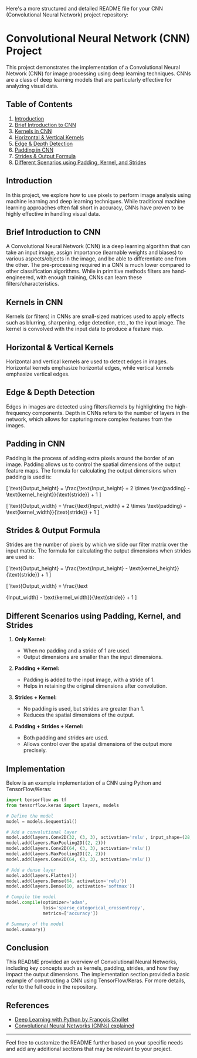 Here's a more structured and detailed README file for your CNN (Convolutional Neural Network) project repository:

# Convolutional Neural Network (CNN) Project

This project demonstrates the implementation of a Convolutional Neural Network (CNN) for image processing using deep learning techniques. CNNs are a class of deep learning models that are particularly effective for analyzing visual data.

## Table of Contents

1. [Introduction](#introduction)
2. [Brief Introduction to CNN](#brief-introduction-to-cnn)
3. [Kernels in CNN](#kernels-in-cnn)
4. [Horizontal & Vertical Kernels](#horizontal--vertical-kernels)
5. [Edge & Depth Detection](#edge--depth-detection)
6. [Padding in CNN](#padding-in-cnn)
7. [Strides & Output Formula](#strides--output-formula)
8. [Different Scenarios using Padding, Kernel, and Strides](#different-scenarios-using-padding-kernel-and-strides)

## Introduction

In this project, we explore how to use pixels to perform image analysis using machine learning and deep learning techniques. While traditional machine learning approaches often fall short in accuracy, CNNs have proven to be highly effective in handling visual data.

## Brief Introduction to CNN

A Convolutional Neural Network (CNN) is a deep learning algorithm that can take an input image, assign importance (learnable weights and biases) to various aspects/objects in the image, and be able to differentiate one from the other. The pre-processing required in a CNN is much lower compared to other classification algorithms. While in primitive methods filters are hand-engineered, with enough training, CNNs can learn these filters/characteristics.

## Kernels in CNN

Kernels (or filters) in CNNs are small-sized matrices used to apply effects such as blurring, sharpening, edge detection, etc., to the input image. The kernel is convolved with the input data to produce a feature map.

## Horizontal & Vertical Kernels

Horizontal and vertical kernels are used to detect edges in images. Horizontal kernels emphasize horizontal edges, while vertical kernels emphasize vertical edges.

## Edge & Depth Detection

Edges in images are detected using filters/kernels by highlighting the high-frequency components. Depth in CNNs refers to the number of layers in the network, which allows for capturing more complex features from the images.

## Padding in CNN

Padding is the process of adding extra pixels around the border of an image. Padding allows us to control the spatial dimensions of the output feature maps. The formula for calculating the output dimensions when padding is used is:

\[ \text{Output\_height} = \frac{\text{Input\_height} + 2 \times \text{padding} - \text{kernel\_height}}{\text{stride}} + 1 \]

\[ \text{Output\_width} = \frac{\text{Input\_width} + 2 \times \text{padding} - \text{kernel\_width}}{\text{stride}} + 1 \]

## Strides & Output Formula

Strides are the number of pixels by which we slide our filter matrix over the input matrix. The formula for calculating the output dimensions when strides are used is:

\[ \text{Output\_height} = \frac{\text{Input\_height} - \text{kernel\_height}}{\text{stride}} + 1 \]

\[ \text{Output\_width} = \frac{\text

{Input\_width} - \text{kernel\_width}}{\text{stride}} + 1 \]

## Different Scenarios using Padding, Kernel, and Strides

1. **Only Kernel:**
   - When no padding and a stride of 1 are used.
   - Output dimensions are smaller than the input dimensions.

2. **Padding + Kernel:**
   - Padding is added to the input image, with a stride of 1.
   - Helps in retaining the original dimensions after convolution.

3. **Strides + Kernel:**
   - No padding is used, but strides are greater than 1.
   - Reduces the spatial dimensions of the output.

4. **Padding + Strides + Kernel:**
   - Both padding and strides are used.
   - Allows control over the spatial dimensions of the output more precisely.

## Implementation

Below is an example implementation of a CNN using Python and TensorFlow/Keras:

```python
import tensorflow as tf
from tensorflow.keras import layers, models

# Define the model
model = models.Sequential()

# Add a convolutional layer
model.add(layers.Conv2D(32, (3, 3), activation='relu', input_shape=(28, 28, 1)))
model.add(layers.MaxPooling2D((2, 2)))
model.add(layers.Conv2D(64, (3, 3), activation='relu'))
model.add(layers.MaxPooling2D((2, 2)))
model.add(layers.Conv2D(64, (3, 3), activation='relu'))

# Add a dense layer
model.add(layers.Flatten())
model.add(layers.Dense(64, activation='relu'))
model.add(layers.Dense(10, activation='softmax'))

# Compile the model
model.compile(optimizer='adam',
              loss='sparse_categorical_crossentropy',
              metrics=['accuracy'])

# Summary of the model
model.summary()
```

## Conclusion

This README provided an overview of Convolutional Neural Networks, including key concepts such as kernels, padding, strides, and how they impact the output dimensions. The implementation section provided a basic example of constructing a CNN using TensorFlow/Keras. For more details, refer to the full code in the repository.

## References

- [Deep Learning with Python by François Chollet](https://www.manning.com/books/deep-learning-with-python)
- [Convolutional Neural Networks (CNNs) explained](https://cs231n.github.io/convolutional-networks/)

---

Feel free to customize the README further based on your specific needs and add any additional sections that may be relevant to your project.